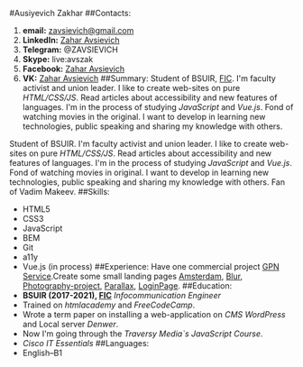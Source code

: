 #Ausiyevich Zakhar
##Contacts:
1. **email:** zavsievich@gmail.com
2. **LinkedIn:** [Zahar Avsievich](https://www.linkedin.com/in/zahar-avsievich-01698b166/)
3. **Telegram:** @ZAVSIEVICH
4. **Skype:** live:avszak
5. **Facebook:** [Zahar Avsievich](https://www.facebook.com/zavsievich)
6. **VK:** [Zahar Avsievich](https://vk.com/zavsievich)
##Summary:
Student of BSUIR, [FIC](https://vk.com/fic_bsuir). I'm faculty activist and union leader. I like to create web-sites on pure _HTML/CSS/JS_. Read articles about accessibility and new features of languages. I'm in the process of studying _JavaScript_ and _Vue.js_. Fond of watching movies in the original. I want to develop in learning new technologies, public speaking and sharing my knowledge with others.

Student of BSUIR. I'm faculty activist and union leader. I like to create web-sites on pure _HTML/CSS/JS_. Read articles about accessibility and new features of languages. I'm in the process of studying _JavaScript_ and _Vue.js_. Fond of watching movies in original. I want to develop in learning new technologies, public speaking and sharing my knowledge with others. Fan of Vadim Makeev.
##Skills:
* HTML5
* CSS3
* JavaScript
* BEM
* Git
* a11y
* Vue.js (in process)
##Experience:
Have one commercial project [GPN Service](https://gpnservice.by/).Create some small landing pages [Amsterdam](https://zavsievich.github.io/Amsterdam/), [Blur](https://zavsievich.github.io/Blur/), [Photography-project](https://zavsievich.github.io/Photography-project/), [Parallax](https://zavsievich.github.io/Parallax/), [LoginPage](https://zavsievich.github.io/LoginPage/). 
##Education:
* **BSUIR (2017-2021), [FIC](https://vk.com/fic_bsuir)**
_Infocommunication Engineer_
* Trained on _htmlacademy_ and _FreeCodeCamp_. 
* Wrote a term paper on installing a web-application on _CMS WordPress_ and Local server _Denwer_. 
* Now I'm going through the _Traversy Media`s JavaScript Course_.
* _Cisco IT Essentials_
##Languages:
* English–B1

